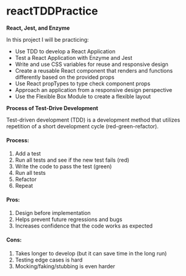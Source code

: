 # reactTDDPractice

**React, Jest, and Enzyme**

In this project I will be practicing:

- Use TDD to develop a React Application
- Test a React Application with Enzyme and Jest
- Write and use CSS variables for reuse and responsive design
- Create a reusable React component that renders and functions differently based on the provided props
- Use React propTypes to type check component props
- Approach an application from a responsive design perspective
- Use the Flexible Box Module to create a flexible layout

**Process of Test-Drive Development**

Test-driven development (TDD) is a development method that utilizes repetition of a short development cycle (red-green-refactor).

#### Process:

1. Add a test
2. Run all tests and see if the new test fails (red)
3. Write the code to pass the test (green)
4. Run all tests
5. Refactor
6. Repeat

#### Pros:

1. Design before implementation
2. Helps prevent future regressions and bugs
3. Increases confidence that the code works as expected

#### Cons:

1. Takes longer to develop (but it can save time in the long run)
2. Testing edge cases is hard
3. Mocking/faking/stubbing is even harder